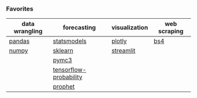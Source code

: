 ### Favorites

|data wrangling|forecasting   |visualization                                                  |web scraping                           |
|--------------|--------------|---------------------------------------------------------------|---------------------------------------|
|[pandas](https://pandas.pydata.org/)|[statsmodels](https://www.statsmodels.org/dev/index.html)|[plotly](https://plotly.com/)|[bs4](https://www.crummy.com/software/BeautifulSoup/bs4/doc/)|
|[numpy](https://numpy.org/)|[sklearn](https://pandas.pydata.org/)|[streamlit](https://streamlit.io/)                           |                                       |
||[pymc3](https://docs.pymc.io/en/v3/)|              |                                                               |                                       |
||[tensorflow-probability](https://www.tensorflow.org/probability)|              |                                                               |                                       |
||[prophet](https://facebook.github.io/prophet/)|              |                                                               |                                       |
